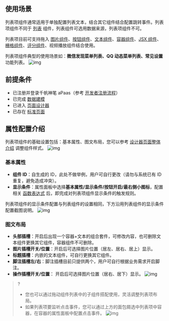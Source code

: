 ## 使用场景

列表项组件通常适用于单独配置列表文本，结合其它组件结合配置跳转事件。列表项组件不同于 [列表](https://cloud.tencent.com/document/product/1365/67967) 组件，列表组件可选用数据来源，列表项组件不可。  

列表项目前可支持拖入 [图片组件](https://cloud.tencent.com/document/product/1365/67998)、[按钮组件](https://cloud.tencent.com/document/product/1365/67996)、[文本组件](https://cloud.tencent.com/document/product/1365/67997)、[容器组件](https://cloud.tencent.com/document/product/1365/67976)、[JSX 组件](https://cloud.tencent.com/document/product/1365/68004)、[栅格组件](https://cloud.tencent.com/document/product/1365/67974)、[评分组件](https://cloud.tencent.com/document/product/1365/67990)、视频播放组件结合使用。  
 
 列表项组件典型的使用场景如：**微信发现菜单列表、QQ 动态菜单列表、常见设置**功能列表。
![img](https://qcloudimg.tencent-cloud.cn/raw/0569375ea308e9a8f868ccf3956c88e0.png)


## 前提条件 

- 已注册并登录千帆神笔 aPaas（参考 [开发者注册流程](https://cloud.tencent.com/document/product/1365/68054)）
- 已完成 [数据建模](https://cloud.tencent.com/document/product/1365/67951)
- 已进入 [页面设计器](https://cloud.tencent.com/document/product/1365/67961)
- 已存在 [标准页面](https://cloud.tencent.com/document/product/1365/67961)

## 属性配置介绍
列表项组件的基础设置包括：基本属性、图文布局，您可以参考 [设计器页面整体介绍](https://cloud.tencent.com/document/product/1365/67961#.E5.8F.B3.E4.BE.A7.E5.B1.9E.E6.80.A7.E9.9D.A2.E6.9D.BF) 调整组件样式。
![img](https://qcloudimg.tencent-cloud.cn/raw/a80f4a21759559deb7d9cdcb5e9d1527.png)


### 基本属性  

- **组件 ID**：自生成的 ID，此处不做举例，用户可自行更改（请勿与系统已有 ID 重复，避免造成冲突）。   
- **显示条件**：属性面板中选择**基本属性/显示条件/按钮开启/最右侧小图标**，配置相关 [函数表达式](https://cloud.tencent.com/document/product/1365/67905) 后，即完成对列表项组件显示条件的触发规则。  

列表项组件的显示条件配置与列表组件的设置相同，下方沿用列表组件的显示条件配置截图说明。
![img](https://qcloudimg.tencent-cloud.cn/raw/6b5b650bf0808e629779ea54cf2b4e3f.png)

### 图文布局  

- **头部插槽**：开启后出现一个容器+文本的组合套件，可修改内容，也可删除文本组件更换其它组件，容器组件不可删除。
- **图片插槽开关/位置**：开启后可选择图片位置（居左、居右、居上）显示。
- **标题插槽**：内嵌的文本组件，可自行更换其它组件。
- **脚注插槽左/右**：脚注插槽目前只提供两个，用户可自行根据业务需求开启脚注。
- **操作插槽开关/位置**： 开启后可选择图片位置（居右、居下）显示。 
![img](https://qcloudimg.tencent-cloud.cn/raw/7d1a54c543476e1a98c06078aeb0e34e.png)

>?
>- 您也可以通过拖动组件列表中的子组件搭配使用，灵活调整列表项布局。  
>- 如果列表项要监听点击事件，您可以通过上方的面包屑选中列表项中容器，在容器的属性面板中配置点击事件。 
![img](https://qcloudimg.tencent-cloud.cn/raw/cb5d1e0afeb4f6aecd45f2115ac96f06.png)




